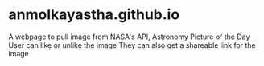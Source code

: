 # anmolkayastha.github.io

A webpage to pull image from NASA's API, Astronomy Picture of the Day
User can like or unlike the image
They can also get a shareable link for the image

